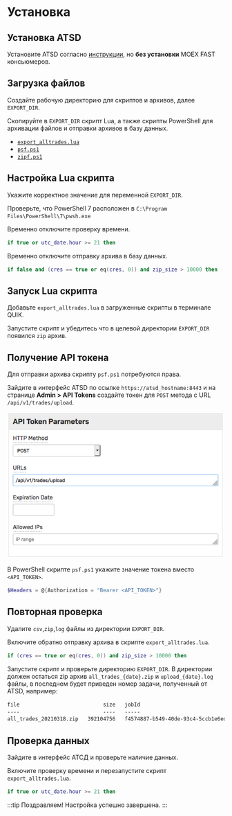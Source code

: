 # Установка

## Установка ATSD

Установите ATSD согласно [инструкции](install.md), но **без установки** MOEX FAST консьюмеров.

## Загрузка файлов

Создайте рабочую директорию для скриптов и архивов, далее `EXPORT_DIR`.

Скопируйте в `EXPORT_DIR` скрипт Lua, а также скрипты PowerShell для архивации файлов и отправки архивов в базу данных.

* [`export_alltrades.lua`](https://raw.githubusercontent.com/axibase/atsd/master/finance/ru/export_alltrades.lua)
* [`psf.ps1`](https://raw.githubusercontent.com/axibase/atsd/master/finance/ru/psf.ps1)
* [`zipf.ps1`](https://raw.githubusercontent.com/axibase/atsd/master/finance/ru/zipf.ps1)

## Настройка Lua скрипта

Укажите корректное значение для переменной `EXPORT_DIR`.

Проверьте, что PowerShell 7 расположен в `C:\Program Files\PowerShell\7\pwsh.exe`

Временно отключите проверку времени.

```lua
if true or utc_date.hour >= 21 then
```

Временно отключите отправку архива в базу данных.

```lua
if false and (cres == true or eq(cres, 0)) and zip_size > 10000 then
```

## Запуск Lua скрипта

Добавьте `export_alltrades.lua` в загруженные скрипты в терминале QUIK.

Запустите скрипт и убедитесь что в целевой директории `EXPORT_DIR` появился `zip` архив.

## Получение API токена

Для отправки архива скрипту `psf.ps1` потребуются права.

Зайдите в интерфейс ATSD по ссылке `https://atsd_hostname:8443` и на странице **Admin > API Tokens** создайте токен для `POST` метода с URL `/api/v1/trades/upload`.

![](./images/trade_upload_api_token.png)

В PowerShell скрипте `psf.ps1` укажите значение токена вместо `<API_TOKEN>`.

```powershell
$Headers = @{Authorization = "Bearer <API_TOKEN>"}
```

## Повторная проверка

Удалите `csv`,`zip`,`log` файлы из директории `EXPORT_DIR`.

Включите обратно отправку архива в скрипте `export_alltrades.lua`.

```lua
if (cres == true or eq(cres, 0)) and zip_size > 10000 then
```

Запустите скрипт и проверьте директорию `EXPORT_DIR`. В директории должен остаться zip архив `all_trades_{date}.zip` и `upload_{date}.log` файлы, в последнем будет приведен номер задачи, полученный от ATSD, например:

```txt
file                           size   jobId
----                           ----   -----
all_trades_20210318.zip   392104756   f4574887-b549-40de-93c4-5ccb1e6ed23b
```

## Проверка данных

Зайдите в интерфейс АТСД и проверьте наличие данных.

Включите проверку времени и перезапустите скрипт `export_alltrades.lua`.

```lua
if true or utc_date.hour >= 21 then
```

:::tip Поздравляем!
Настройка успешно завершена.
:::